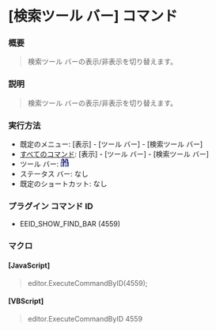 # \[検索ツール バー\] コマンド

### 概要

> 検索ツール バーの表示/非表示を切り替えます。

### 説明

> 検索ツール バーの表示/非表示を切り替えます。

### 実行方法

- 既定のメニュー: \[表示\] \- \[ツール バー\] \- \[検索ツール バー\]
- [すべてのコマンド](../../glossary/allcommands): \[表示\] \- \[ツール バー\] \- \[検索ツール バー\]
- ツール バー:
![](../../images/emeditor12_toggle_find_bar_button.png)
- ステータス バー: なし
- 既定のショートカット: なし

### プラグイン コマンド ID

- EEID\_SHOW\_FIND\_BAR (4559)

### マクロ

#### \[JavaScript\]

> editor.ExecuteCommandByID(4559);

#### \[VBScript\]

> editor.ExecuteCommandByID 4559
